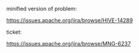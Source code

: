 minified version of problem:

https://issues.apache.org/jira/browse/HIVE-14289

ticket:
	
https://issues.apache.org/jira/browse/MNG-6237
